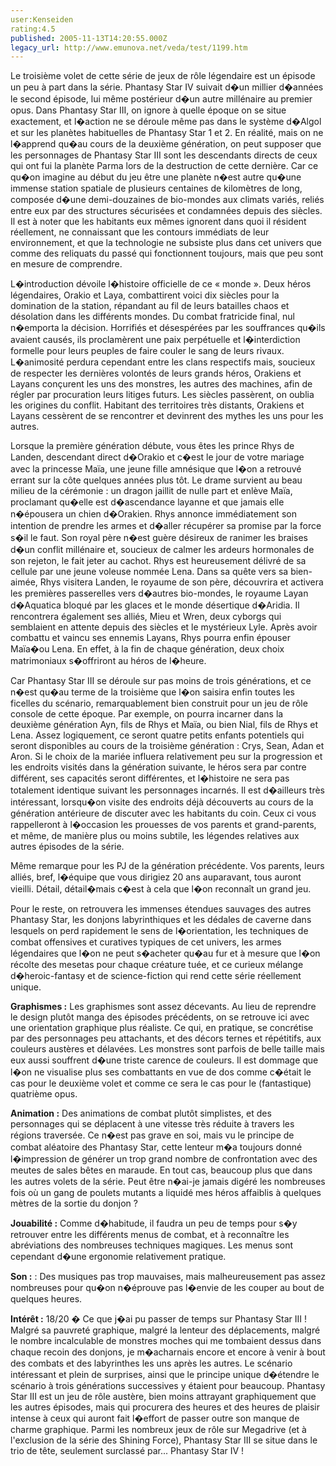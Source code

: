 ```yaml
---
user:Kenseiden
rating:4.5
published: 2005-11-13T14:20:55.000Z
legacy_url: http://www.emunova.net/veda/test/1199.htm
---
```

Le troisième volet de cette série de jeux de rôle légendaire est un épisode un peu à part dans la série. Phantasy Star IV suivait d�un millier d�années le second épisode, lui même postérieur d�un autre millénaire au premier opus. Dans Phantasy Star III, on ignore à quelle époque on se situe exactement, et l�action ne se déroule même pas dans le système d�Algol et sur les planètes habituelles de Phantasy Star 1 et 2\. En réalité, mais on ne l�apprend qu�au cours de la deuxième génération, on peut supposer que les personnages de Phantasy Star III sont les descendants directs de ceux qui ont fui la planète Parma lors de la destruction de cette dernière. Car ce qu�on imagine au début du jeu être une planète n�est autre qu�une immense station spatiale de plusieurs centaines de kilomètres de long, composée d�une demi-douzaines de bio-mondes aux climats variés, reliés entre eux par des structures sécurisées et condamnées depuis des siècles. Il est à noter que les habitants eux mêmes ignorent dans quoi il résident réellement, ne connaissant que les contours immédiats de leur environnement, et que la technologie ne subsiste plus dans cet univers que comme des reliquats du passé qui fonctionnent toujours, mais que peu sont en mesure de comprendre.   

  

L�introduction dévoile l�histoire officielle de ce « monde ». Deux héros légendaires, Orakio et Laya, combattirent voici dix siècles pour la domination de la station, répandant au fil de leurs batailles chaos et désolation dans les différents mondes. Du combat fratricide final, nul n�emporta la décision. Horrifiés et désespérées par les souffrances qu�ils avaient causés, ils proclamèrent une paix perpétuelle et l�interdiction formelle pour leurs peuples de faire couler le sang de leurs rivaux. L�animosité perdura cependant entre les clans respectifs mais, soucieux de respecter les dernières volontés de leurs grands héros, Orakiens et Layans conçurent les uns des monstres, les autres des machines, afin de régler par procuration leurs litiges futurs. Les siècles passèrent, on oublia les origines du conflit. Habitant des territoires très distants, Orakiens et Layans cessèrent de se rencontrer et devinrent des mythes les uns pour les autres.   

  

Lorsque la première génération débute, vous êtes les prince Rhys de Landen, descendant direct d�Orakio et c�est le jour de votre mariage avec la princesse Maïa, une jeune fille amnésique que l�on a retrouvé errant sur la côte quelques années plus tôt. Le drame survient au beau milieu de la cérémonie : un dragon jaillit de nulle part et enlève Maïa, proclamant qu�elle est d�ascendance layanne et que jamais elle n�épousera un chien d�Orakien. Rhys annonce immédiatement son intention de prendre les armes et d�aller récupérer sa promise par la force s�il le faut. Son royal père n�est guère désireux de ranimer les braises d�un conflit millénaire et, soucieux de calmer les ardeurs hormonales de son rejeton, le fait jeter au cachot. Rhys est heureusement délivré de sa cellule par une jeune voleuse nommée Lena. Dans sa quête vers sa bien-aimée, Rhys visitera Landen, le royaume de son père, découvrira et activera les premières passerelles vers d�autres bio-mondes, le royaume Layan d�Aquatica bloqué par les glaces et le monde désertique d�Aridia. Il rencontrera également ses alliés, Mieu et Wren, deux cyborgs qui semblaient en attente depuis des siècles et le mystérieux Lyle. Après avoir combattu et vaincu ses ennemis Layans, Rhys pourra enfin épouser Maïa�ou Lena. En effet, à la fin de chaque génération, deux choix matrimoniaux s�offriront au héros de l�heure.   

  

Car Phantasy Star III se déroule sur pas moins de trois générations, et ce n�est qu�au terme de la troisième que l�on saisira enfin toutes les ficelles du scénario, remarquablement bien construit pour un jeu de rôle console de cette époque. Par exemple, on pourra incarner dans la deuxième génération Ayn, fils de Rhys et Maïa, ou bien Nial, fils de Rhys et Lena. Assez logiquement, ce seront quatre petits enfants potentiels qui seront disponibles au cours de la troisième génération : Crys, Sean, Adan et Aron. Si le choix de la mariée influera relativement peu sur la progression et les endroits visités dans la génération suivante, le héros sera par contre différent, ses capacités seront différentes, et l�histoire ne sera pas totalement identique suivant les personnages incarnés. Il est d�ailleurs très intéressant, lorsqu�on visite des endroits déjà découverts au cours de la génération antérieure de discuter avec les habitants du coin. Ceux ci vous rappelleront à l�occasion les prouesses de vos parents et grand-parents, et même, de manière plus ou moins subtile, les légendes relatives aux autres épisodes de la série.   

Même remarque pour les PJ de la génération précédente. Vos parents, leurs alliés, bref, l�équipe que vous dirigiez 20 ans auparavant, tous auront vieilli. Détail, détail�mais c�est à cela que l�on reconnaît un grand jeu.   

  

Pour le reste, on retrouvera les immenses étendues sauvages des autres Phantasy Star, les donjons labyrinthiques et les dédales de caverne dans lesquels on perd rapidement le sens de l�orientation, les techniques de combat offensives et curatives typiques de cet univers, les armes légendaires que l�on ne peut s�acheter qu�au fur et à mesure que l�on récolte des mesetas pour chaque créature tuée, et ce curieux mélange d�heroic-fantasy et de science-fiction qui rend cette série réellement unique.   

  

  

**Graphismes :** Les graphismes sont assez décevants. Au lieu de reprendre le design plutôt manga des épisodes précédents, on se retrouve ici avec une orientation graphique plus réaliste. Ce qui, en pratique, se concrétise par des personnages peu attachants, et des décors ternes et répétitifs, aux couleurs austères et délavées. Les monstres sont parfois de belle taille mais eux aussi souffrent d�une triste carence de couleurs. Il est dommage que l�on ne visualise plus ses combattants en vue de dos comme c�était le cas pour le deuxième volet et comme ce sera le cas pour le (fantastique) quatrième opus.   

  

**Animation :** Des animations de combat plutôt simplistes, et des personnages qui se déplacent à une vitesse très réduite à travers les régions traversée. Ce n�est pas grave en soi, mais vu le principe de combat aléatoire des Phantasy Star, cette lenteur m�a toujours donné l�impression de générer un trop grand nombre de confrontation avec des meutes de sales bêtes en maraude. En tout cas, beaucoup plus que dans les autres volets de la série. Peut être n�ai-je jamais digéré les nombreuses fois où un gang de poulets mutants a liquidé mes héros affaiblis à quelques mètres de la sortie du donjon ?  

  

**Jouabilité :** Comme d�habitude, il faudra un peu de temps pour s�y retrouver entre les différents menus de combat, et à reconnaître les abréviations des nombreuses techniques magiques. Les menus sont cependant d�une ergonomie relativement pratique.  

  

**Son :** : Des musiques pas trop mauvaises, mais malheureusement pas assez nombreuses pour qu�on n�éprouve pas l�envie de les couper au bout de quelques heures.  

  

**Intérêt :** 18/20 � Ce que j�ai pu passer de temps sur Phantasy Star III ! Malgré sa pauvreté graphique, malgré la lenteur des déplacements, malgré le nombre incalculable de monstres moches qui me tombaient dessus dans chaque recoin des donjons, je m�acharnais encore et encore à venir à bout des combats et des labyrinthes les uns après les autres. Le scénario intéressant et plein de surprises, ainsi que le principe unique d�étendre le scénario à trois générations successives y étaient pour beaucoup. Phantasy Star III est un jeu de rôle austère, bien moins attrayant graphiquement que les autres épisodes, mais qui procurera des heures et des heures de plaisir intense à ceux qui auront fait l�effort de passer outre son manque de charme graphique. Parmi les nombreux jeux de rôle sur Megadrive (et à l'exclusion de la série des Shining Force), Phantasy Star III se situe dans le trio de tête, seulement surclassé par... Phantasy Star IV !